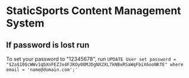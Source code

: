 # StaticSports Content Management System

## If password is lost run

To set your password to "12345678", run `UPDATE User set password = "$2a$10$cWWv1qbXnFEZJx4FJKOy0OMJDgNX2XL7kNBxRSaWqFbiX6ooNKfE" where email = 'name@domain.com';'`